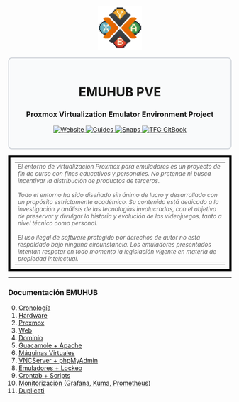 <div align="center">
  <p>
    <a href="#">
      <img src="https://github.com/tybemuhub/documentacion-emuhub/blob/main/cPROX.png" alt="Logo EMUHUB" height="100px" />
    </a>
  </p>
</div>

<div style="border: 2px solid #d1d5db; padding: 20px; border-radius: 8px; background-color: #f9fafb;">
  <h1 align="center">EMUHUB PVE</h1>
  <h3 align="center">Proxmox Virtualization Emulator Environment Project</h3>
  <p align="center">
    <a href="https://emuhub.org:8443">
      <img src="https://img.shields.io/badge/Website-4c9b3f?style=for-the-badge&logo=proxmox&logoColor=white" alt="Website" />
    </a>
    <a href="https://github.com/tybemuhub/documentacion-emuhub/tree/main/docs">
      <img src="https://img.shields.io/badge/Guides-0077b5?style=for-the-badge&logo=readthedocs&logoColor=white" alt="Guides" />
    </a> 
    <a href="https://emuhub.org/snaps">
      <img src="https://img.shields.io/badge/Screenshots-6A5ACD?style=for-the-badge&logo=google-photos&logoColor=white" alt="Snaps" />
    </a>
    <a href="https://tybemuhub.gitbook.io/emuhub">
      <img src="https://img.shields.io/badge/GitBook-red?style=for-the-badge&logo=gitbook&logoColor=white" alt="TFG GitBook" />
    </a>
  </p>
</div>

<table style="font-size:10pt; font-style:italic; color:#666666; border:5px solid black; padding:10px;">
  <tr>
    <td>
      <em>
      El entorno de virtualización Proxmox para emuladores es un proyecto de fin de curso con fines educativos y personales. No pretende ni busca incentivar la distribución de productos de terceros. <br><br>
      Todo el entorno ha sido diseñado sin ánimo de lucro y desarrollado con un propósito estrictamente académico. Su contenido está dedicado a la investigación y análisis de las tecnologías involucradas,
      con el objetivo de preservar y divulgar la historia y evolución de los videojuegos, tanto a nivel técnico como personal. <br><br> El uso ilegal de software protegido por derechos de autor no está respaldado
      bajo ninguna circunstancia. Los emuladores presentados intentan respetar en todo momento la legislación vigente en materia de propiedad intelectual.
      </em>
    </td>
  </tr>
</table>


---

### Documentación EMUHUB

0. [Cronología](docs/00-cronología.md)  
1. [Hardware](docs/01-hardware.md)  
2. [Proxmox](docs/02-proxmox.md)  
3. [Web](docs/03-web.md)  
4. [Dominio](docs/04-dominio.md)  
5. [Guacamole + Apache](docs/05-guacamole-apache.md)  
6. [Máquinas Virtuales](docs/06-maquinas-virtuales.md)  
7. [VNCServer + phpMyAdmin](docs/07-vncserver-phpmyadmin.md)  
8. [Emuladores + Lockeo](docs/08-emuladores-lockeo.md)  
9. [Crontab + Scripts](docs/09-crontab-scripts.md)  
10. [Monitorización (Grafana, Kuma, Prometheus)](docs/10-monitorizacion.md)  
11. [Duplicati](docs/11-duplicati.md)
